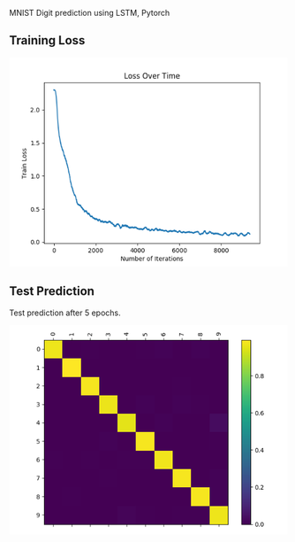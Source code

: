 
MNIST Digit prediction using LSTM, Pytorch

## Training Loss

![train_loss](img/Train_Loss.png)

## Test Prediction

Test prediction after 5 epochs.

![prediction](img/confusion_matrix.png)
